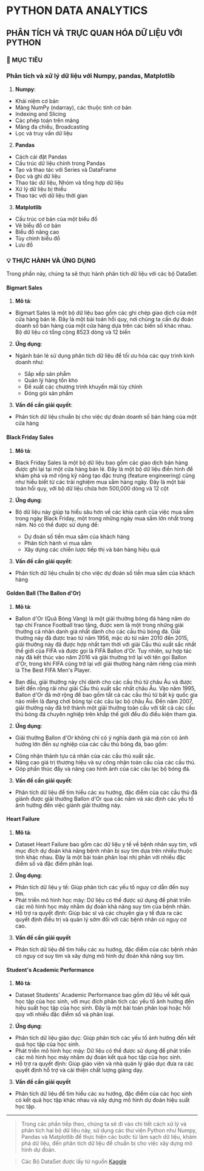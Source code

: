 # PYTHON DATA ANALYTICS

## PHÂN TÍCH VÀ TRỰC QUAN HÓA DỮ LIỆU VỚI PYTHON

### 📌 MỤC TIÊU

### Phân tích và xử lý dữ liệu với Numpy, pandas, Matplotlib

1. **Numpy**:

- Khái niệm cơ bản
- Mảng NumPy (ndarray), các thuộc tính cơ bản
- Indexing and Slicing
- Các phép toán trên mảng
- Mảng đa chiều, Broadcasting
- Lọc và truy vấn dữ liệu

2. **Pandas**

- Cách cài đặt Pandas
- Cấu trúc dữ liệu chính trong Pandas
- Tạo và thao tác với Series và DataFrame
- Đọc và ghi dữ liệu
- Thao tác dữ liệu, Nhóm và tổng hợp dữ liệu
- Xử lý dữ liệu bị thiếu
- Thao tác với dữ liệu thời gian

3. **Matplotlib**

- Cấu trúc cơ bản của một biểu đồ
- Vẽ biểu đồ cơ bản
- Biểu đồ nâng cao
- Tùy chỉnh biểu đồ
- Lưu đồ

### 💡 THỰC HÀNH VÀ ỨNG DỤNG

Trong phần này, chúng ta sẽ thực hành phân tích dữ liệu với các bộ DataSet:

#### **Bigmart Sales**

1. **Mô tả**:

- Bigmart Sales là một bộ dữ liệu bao gồm các ghi chép giao dịch của một cửa hàng bán lẻ. Đây là một bài toán hồi quy, nơi chúng ta cần dự đoán doanh số bán hàng của một cửa hàng dựa trên các biến số khác nhau. Bộ dữ liệu có tổng cộng 8523 dòng và 12 biến

2. **Ứng dụng**:

- Ngành bán lẻ sử dụng phân tích dữ liệu để tối ưu hóa các quy trình kinh doanh như:

  - Sắp xếp sản phẩm
  - Quản lý hàng tồn kho
  - Đề xuất các chương trình khuyến mãi tùy chỉnh
  - Đóng gói sản phẩm

3. **Vấn đề cần giải quyết**:

- Phân tích dữ liệu chuẩn bị cho việc dự đoán doanh số bán hàng của một cửa hàng

#### **Black Friday Sales**

1. **Mô tả**:

- Black Friday Sales là một bộ dữ liệu bao gồm các giao dịch bán hàng được ghi lại tại một cửa hàng bán lẻ. Đây là một bộ dữ liệu điển hình để khám phá và mở rộng kỹ năng tạo đặc trưng (feature engineering) cũng như hiểu biết từ các trải nghiệm mua sắm hàng ngày. Đây là một bài toán hồi quy, với bộ dữ liệu chứa hơn 500,000 dòng và 12 cột

2. **Ứng dụng**:

- Bộ dữ liệu này giúp ta hiểu sâu hơn về các khía cạnh của việc mua sắm trong ngày Black Friday, một trong những ngày mua sắm lớn nhất trong năm. Nó có thể được sử dụng để:

  - Dự đoán số tiền mua sắm của khách hàng
  - Phân tích hành vi mua sắm
  - Xây dựng các chiến lược tiếp thị và bán hàng hiệu quả

3. **Vấn đề cần giải quyết**:

- Phân tích dữ liệu chuẩn bị cho việc dự đoán số tiền mua sắm của khách hàng

#### **Golden Ball (The Ballon d'Or)**

1. **Mô tả**:

- Ballon d'Or (Quả Bóng Vàng) là một giải thưởng bóng đá hàng năm do tạp chí France Football trao tặng, được xem là một trong những giải thưởng cá nhân danh giá nhất dành cho các cầu thủ bóng đá. Giải thưởng này đã được trao từ năm 1956, mặc dù từ năm 2010 đến 2015, giải thưởng này đã được hợp nhất tạm thời với giải Cầu thủ xuất sắc nhất thế giới của FIFA và được gọi là FIFA Ballon d'Or. Tuy nhiên, sự hợp tác này đã kết thúc vào năm 2016 và giải thưởng trở lại với tên gọi Ballon d'Or, trong khi FIFA cũng trở lại với giải thưởng hàng năm riêng của mình là The Best FIFA Men's Player.

- Ban đầu, giải thưởng này chỉ dành cho các cầu thủ từ châu Âu và được biết đến rộng rãi như giải Cầu thủ xuất sắc nhất châu Âu. Vào năm 1995, Ballon d'Or đã mở rộng để bao gồm tất cả các cầu thủ từ bất kỳ quốc gia nào miễn là đang chơi bóng tại các câu lạc bộ châu Âu. Đến năm 2007, giải thưởng này đã trở thành một giải thưởng toàn cầu với tất cả các cầu thủ bóng đá chuyên nghiệp trên khắp thế giới đều đủ điều kiện tham gia.

2. **Ứng dụng**:

- Giải thưởng Ballon d'Or không chỉ có ý nghĩa danh giá mà còn có ảnh hưởng lớn đến sự nghiệp của các cầu thủ bóng đá, bao gồm:

* Công nhận thành tựu cá nhân của các cầu thủ xuất sắc.
* Nâng cao giá trị thương hiệu và sự công nhận toàn cầu của các cầu thủ.
* Góp phần thúc đẩy và nâng cao hình ảnh của các câu lạc bộ bóng đá.

3. **Vấn đề cần giải quyết**:

- Phân tích dữ liệu để tìm hiểu các xu hướng, đặc điểm của các cầu thủ đã giành được giải thưởng Ballon d'Or qua các năm và xác định các yếu tố ảnh hưởng đến việc giành giải thưởng này.

#### **Heart Failure**

1. **Mô tả**:

- Dataset Heart Failure bao gồm các dữ liệu y tế về bệnh nhân suy tim, với mục đích dự đoán khả năng bệnh nhân bị suy tim dựa trên nhiều thuộc tính khác nhau. Đây là một bài toán phân loại nhị phân với nhiều đặc điểm số và đặc điểm phân loại.

2. **Ứng dụng**:

- Phân tích dữ liệu y tế: Giúp phân tích các yếu tố nguy cơ dẫn đến suy tim.
- Phát triển mô hình học máy: Dữ liệu có thể được sử dụng để phát triển các mô hình học máy nhằm dự đoán khả năng suy tim của bệnh nhân.
- Hỗ trợ ra quyết định: Giúp bác sĩ và các chuyên gia y tế đưa ra các quyết định điều trị và quản lý sớm đối với các bệnh nhân có nguy cơ cao.

3. **Vấn đề cần giải quyết**

- Phân tích dữ liệu để tìm hiểu các xu hướng, đặc điểm của các bệnh nhân có nguy cơ suy tim và xây dựng mô hình dự đoán khả năng suy tim.

#### **Student's Academic Performance**

1. **Mô tả**:

- Dataset Students' Academic Performance bao gồm dữ liệu về kết quả học tập của học sinh, với mục đích phân tích các yếu tố ảnh hưởng đến hiệu suất học tập của học sinh. Đây là một bài toán phân loại hoặc hồi quy với nhiều đặc điểm số và phân loại.

2. **Ứng dụng**:

- Phân tích dữ liệu giáo dục: Giúp phân tích các yếu tố ảnh hưởng đến kết quả học tập của học sinh.
- Phát triển mô hình học máy: Dữ liệu có thể được sử dụng để phát triển các mô hình học máy nhằm dự đoán kết quả học tập của học sinh.
- Hỗ trợ ra quyết định: Giúp giáo viên và nhà quản lý giáo dục đưa ra các quyết định hỗ trợ và cải thiện chất lượng giảng dạy.

3. **Vấn đề cần giải quyết**

- Phân tích dữ liệu để tìm hiểu các xu hướng, đặc điểm của các học sinh có kết quả học tập khác nhau và xây dựng mô hình dự đoán hiệu suất học tập.

<hr>

> Trong các phần tiếp theo, chúng ta sẽ đi vào chi tiết cách xử lý và phân tích hai bộ dữ liệu này, sử dụng các thư viện Python như Numpy, Pandas và Matplotlib để thực hiện các bước từ làm sạch dữ liệu, khám phá dữ liệu, đến phân tích dữ liệu để chuẩn bị cho việc xây dựng mô hình dự đoán.

> Các Bộ DataSet được lấy từ nguồn [Kaggle](https://www.kaggle.com/datasets)
